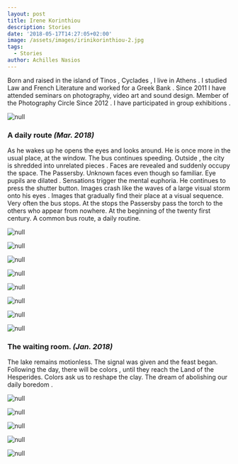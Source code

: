 ```yaml
---
layout: post
title: Irene Korinthiou
description: Stories
date: '2018-05-17T14:27:05+02:00'
image: /assets/images/irinikorinthiou-2.jpg
tags:
  - Stories
author: Achilles Nasios
---
```

Born and raised in the island of Tinos , Cyclades , I live in Athens . I studied Law and French Literature and worked for a Greek Bank .   Since  2011  I have  attended  seminars  on photography,  video art and sound design. Member of the Photography Circle Since 2012 . I have  participated  in  group exhibitions .

![null](/assets/images/korinthiou-dr-present.jpg#full)

### A daily route _(Mar. 2018)_

As he wakes up he opens the eyes and looks around.  He is once more in the usual place, at the window. The bus continues speeding. Outside ,  the city is shredded  into unrelated pieces . Faces are revealed and suddenly occupy the space. The Passersby. Unknown faces even though so familiar. Eye pupils are  dilated . Sensations trigger the mental euphoria. He continues to press the shutter button. Images crash like the waves of a large visual storm  onto his eyes . Images that gradually find   their place at a visual sequence. Very often the bus stops. At the   stops the   Passersby   pass the torch to the others who appear from nowhere. At the beginning of the twenty first century. A common bus route, a daily routine.

![null](/assets/images/korinthiou-6.jpg)

![null](/assets/images/korinthiou-7.jpg)

![null](/assets/images/korinthiou-8.jpg)

![null](/assets/images/korinthiou-9.jpg)

![null](/assets/images/korinthiou-10.jpg)

![null](/assets/images/korinthiou-11.jpg)

![null](/assets/images/korinthiou-12.jpg)

![null](/assets/images/korinthiou-pres-1.jpg#full)

### The waiting room. _(Jan. 2018)_

The lake remains  motionless.  The signal was given and the feast began. Following the day, there will be colors  , until they reach the Land of  the Hesperides. Colors ask us to reshape the clay. The dream of  abolishing  our daily boredom .

![null](/assets/images/irinikorinthiou-1.jpg)

![null](/assets/images/irinikorinthiou-2.jpg)

![null](/assets/images/irinikorinthiou-3.jpg)

![null](/assets/images/irinikorinthiou-4.jpg)

![null](/assets/images/irinikorinthiou-5.jpg)

